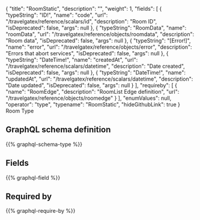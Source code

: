 {
  "title": "RoomStatic",
  "description": "",
  "weight": 1,
  "fields": [
    {
      "typeString": "ID!",
      "name": "code",
      "url": "/travelgatex/reference/scalars/id",
      "description": "Room ID",
      "isDeprecated": false,
      "args": null
    },
    {
      "typeString": "RoomData",
      "name": "roomData",
      "url": "/travelgatex/reference/objects/roomdata",
      "description": "Room data",
      "isDeprecated": false,
      "args": null
    },
    {
      "typeString": "[Error!]",
      "name": "error",
      "url": "/travelgatex/reference/objects/error",
      "description": "Errors that abort services",
      "isDeprecated": false,
      "args": null
    },
    {
      "typeString": "DateTime!",
      "name": "createdAt",
      "url": "/travelgatex/reference/scalars/datetime",
      "description": "Date created",
      "isDeprecated": false,
      "args": null
    },
    {
      "typeString": "DateTime!",
      "name": "updatedAt",
      "url": "/travelgatex/reference/scalars/datetime",
      "description": "Date updated",
      "isDeprecated": false,
      "args": null
    }
  ],
  "requireby": [
    {
      "name": "RoomEdge",
      "description": "RoomList Edge definition",
      "url": "/travelgatex/reference/objects/roomedge"
    }
  ],
  "enumValues": null,
  "operator": "type",
  "typename": "RoomStatic",
  "hideGithubLink": true
}
Room Type
## GraphQL schema definition

{{% graphql-schema-type %}}

## Fields

{{% graphql-field %}}

## Required by

{{% graphql-require-by %}}
